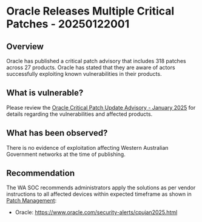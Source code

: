 # Oracle Releases Multiple Critical Patches - 20250122001

## Overview

Oracle has published a critical patch advisory that includes 318 patches across 27 products. Oracle has stated that they are aware of actors successfully exploiting known vulnerabilities in their products.

## What is vulnerable?

Please review the [Oracle Critical Patch Update Advisory - January 2025](https://www.oracle.com/security-alerts/cpujan2025.html) for details regarding the vulnerabilities and affected products.

## What has been observed?

There is no evidence of exploitation affecting Western Australian Government networks at the time of publishing.

## Recommendation

The WA SOC recommends administrators apply the solutions as per vendor instructions to all affected devices within expected timeframe as shown in [Patch Management](../guidelines/patch-management.md):

- Oracle: <https://www.oracle.com/security-alerts/cpujan2025.html>
